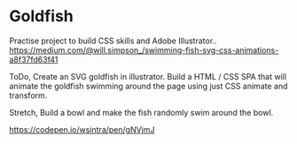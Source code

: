 # Goldfish

Practise project to build CSS skills and Adobe Illustrator..
https://medium.com/@will.simpson_/swimming-fish-svg-css-animations-a8f37fd63f41

ToDo,
Create an SVG goldfish in illustrator.
Build a HTML / CSS SPA that will animate the goldfish swimming around the page using just CSS animate and transform.

Stretch,
Build a bowl and make the fish randomly swim around the bowl.


https://codepen.io/wsintra/pen/gNVjmJ
